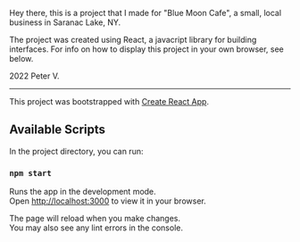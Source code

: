 Hey there, this is a project that I made for "Blue Moon Cafe", a small, local business in Saranac Lake, NY. 

The project was created using React, a javacript library for building interfaces. For info on how to display this project in your own browser, see below. 

2022 Peter V.
**********************************************************

This project was bootstrapped with [Create React App](https://github.com/facebook/create-react-app).

## Available Scripts

In the project directory, you can run:

### `npm start`

Runs the app in the development mode.\
Open [http://localhost:3000](http://localhost:3000) to view it in your browser.

The page will reload when you make changes.\
You may also see any lint errors in the console.